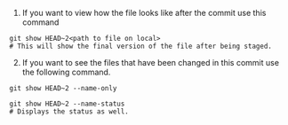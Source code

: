 1. If you want to view how the file looks like after the commit use this command
``` shell
git show HEAD~2<path to file on local>
# This will show the final version of the file after being staged.
```
2. If you want to see the files that have been changed in this commit use the following command.
``` shell
git show HEAD~2 --name-only

git show HEAD~2 --name-status
# Displays the status as well.
```
